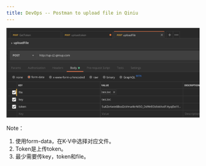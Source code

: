 ```yaml
---
title: DevOps -- Postman to upload file in Qiniu
---
```






![image-20200105153344513](https://raw.githubusercontent.com/LipingMao/LipingMao.github.io/master/_posts/picture/image-20200105153344513.png)



Note：

1. 使用form-data，在K-V中选择对应文件。
2. Token是上传token。
3. 最少需要传key，token和file。